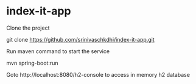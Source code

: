 # index-it-app

Clone the project

git clone https://github.com/srinivaschkdhi/index-it-app.git 

Run maven command to start the service

mvn spring-boot:run

Goto http://localhost:8080/h2-console to access in memory h2 database
